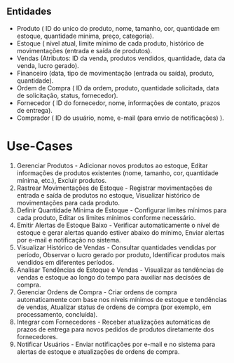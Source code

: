 ## Entidades

- Produto ( ID do unico do produto, nome, tamanho, cor, quantidade em estoque, quantidade minima, preço, categoria).
- Estoque ( nível atual, limite mínimo de cada produto, histórico de movimentações (entrada e saída de produtos).
- Vendas (Atributos: ID da venda, produtos vendidos, quantidade, data da venda, lucro gerado).
- Financeiro (data, tipo de movimentação (entrada ou saída), produto, quantidade).
- Ordem de Compra ( ID da ordem, produto, quantidade solicitada, data de solicitação, status, fornecedor).
- Fornecedor ( ID do fornecedor, nome, informações de contato, prazos de entrega).
- Comprador ( ID do usuário, nome, e-mail (para envio de notificações) ).

# Use-Cases

1. Gerenciar Produtos - Adicionar novos produtos ao estoque, Editar informações de produtos existentes (nome, tamanho, cor, quantidade mínima, etc.), Excluir produtos.
2. Rastrear Movimentações de Estoque - Registrar movimentações de entrada e saída de produtos no estoque, Visualizar histórico de movimentações para cada produto.
3. Definir Quantidade Mínima de Estoque - Configurar limites mínimos para cada produto, Editar os limites mínimos conforme necessário.
4. Emitir Alertas de Estoque Baixo - Verificar automaticamente o nível de estoque e gerar alertas quando estiver abaixo do mínimo, Enviar alertas por e-mail e notificação no sistema.
5. Visualizar Histórico de Vendas - Consultar quantidades vendidas por período, Observar o lucro gerado por produto, Identificar produtos mais vendidos em diferentes períodos.
6. Analisar Tendências de Estoque e Vendas - Visualizar as tendências de vendas e estoque ao longo do tempo para auxiliar nas decisões de compra.
7. Gerenciar Ordens de Compra - Criar ordens de compra automaticamente com base nos níveis mínimos de estoque e tendências de vendas, Atualizar status de ordens de compra (por exemplo, em processamento, concluída).
8. Integrar com Fornecedores - Receber atualizações automáticas de prazos de entrega para novos pedidos de produtos diretamente dos fornecedores.
9. Notificar Usuários - Enviar notificações por e-mail e no sistema para alertas de estoque e atualizações de ordens de compra.